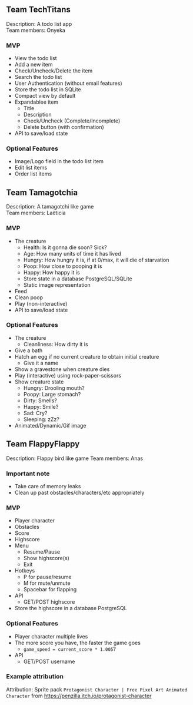 ## Team TechTitans

Description: A todo list app  
Team members: Onyeka

### MVP

- View the todo list
- Add a new item
- Check/Uncheck/Delete the item
- Search the todo list
- User Authentication (without email features)
- Store the todo list in SQLite
- Compact view by default
- Expandablee item
  - Title
  - Description
  - Check/Uncheck (Complete/Incomplete)
  - Delete button (with confirmation)
- API to save/load state

### Optional Features

- Image/Logo field in the todo list item
- Edit list items
- Order list items

## Team Tamagotchia

Description: A tamagotchi like game  
Team members: Laëticia

### MVP

- The creature
  - Health: Is it gonna die soon? Sick?
  - Age: How many units of time it has lived
  - Hungry: How hungry it is, if at 0/max, it will die of starvation
  - Poop: How close to pooping it is
  - Happy: How happy it is
  - Store state in a database PostgreSQL/SQLite
  - Static image representation
- Feed
- Clean poop
- Play (non-interactive)
- API to save/load state

### Optional Features

- The creature
  - Cleanliness: How dirty it is
- Give a bath
- Hatch an egg if no current creature to obtain
  initial creature
  - Give it a name
- Show a gravestone when creature dies
- Play (interactive) using rock-paper-scissors
- Show creature state
  - Hungry: Drooling mouth?
  - Poopy: Large stomach?
  - Dirty: Smells?
  - Happy: Smile?
  - Sad: Cry?
  - Sleeping: zZz?
- Animated/Dynamic/Gif image

## Team FlappyFlappy

Description: Flappy bird like game
Team members: Anas

### Important note

- Take care of memory leaks
- Clean up past obstacles/characters/etc appropriately

### MVP

- Player character
- Obstacles
- Score
- Highscore
- Menu
  - Resume/Pause
  - Show highscore(s)
  - Exit
- Hotkeys
  - P for pause/resume
  - M for mute/unmute
  - Spacebar for flapping
- API
  - GET/POST highscore
- Store the highscore in a database PostgreSQL

### Optional Features

- Player character multiple lives
- The more score you have, the faster the game goes
  - `game_speed = current_score * 1.005`?
- API
  - GET/POST username

### Example attribution

Attribution: Sprite pack `Protagonist Character | Free Pixel Art Animated Character` from https://penzilla.itch.io/protagonist-character
